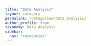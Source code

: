```yaml
---
title: "Data Analysis"
layout: category
permalink: /categories/data_analysis/
author_profile: true
taxonomy: Data Analysis
sidebar:
  nav: "categories"
---
```

